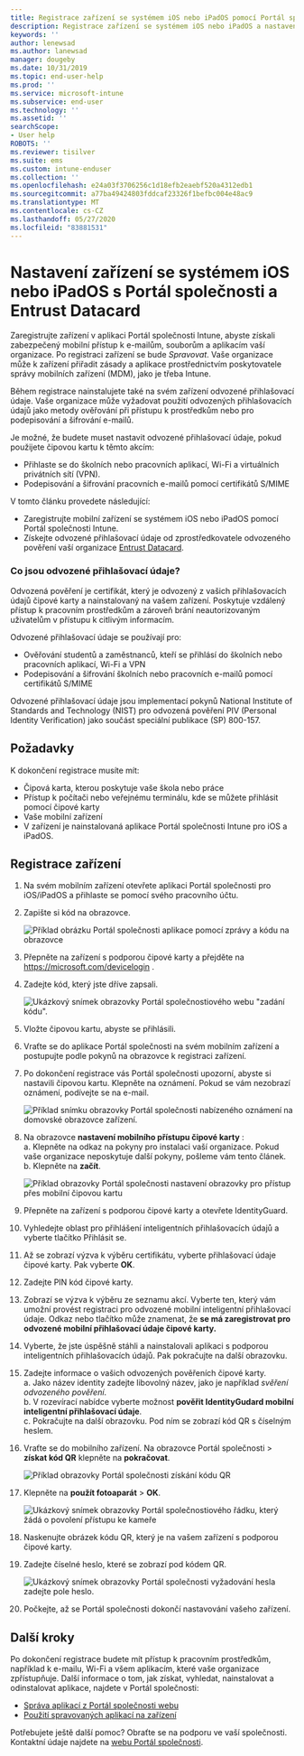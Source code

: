 ```yaml
---
title: Registrace zařízení se systémem iOS nebo iPadOS pomocí Portál společnosti Intune a Entrust Datacard
description: Registrace zařízení se systémem iOS nebo iPadOS a nastavení odvozeného ověřování přihlašovacích údajů pomocí Entrust Datacard.
keywords: ''
author: lenewsad
ms.author: lanewsad
manager: dougeby
ms.date: 10/31/2019
ms.topic: end-user-help
ms.prod: ''
ms.service: microsoft-intune
ms.subservice: end-user
ms.technology: ''
ms.assetid: ''
searchScope:
- User help
ROBOTS: ''
ms.reviewer: tisilver
ms.suite: ems
ms.custom: intune-enduser
ms.collection: ''
ms.openlocfilehash: e24a03f3706256c1d18efb2eaebf520a4312edb1
ms.sourcegitcommit: a77ba49424803fddcaf23326f1befbc004e48ac9
ms.translationtype: MT
ms.contentlocale: cs-CZ
ms.lasthandoff: 05/27/2020
ms.locfileid: "83881531"
---
```

# <a name="set-up-ios-or-ipados-device-with-company-portal-and-entrust-datacard"></a>Nastavení zařízení se systémem iOS nebo iPadOS s Portál společnosti a Entrust Datacard

Zaregistrujte zařízení v aplikaci Portál společnosti Intune, abyste získali zabezpečený mobilní přístup k e-mailům, souborům a aplikacím vaší organizace. Po registraci zařízení se bude *Spravovat*. Vaše organizace může k zařízení přiřadit zásady a aplikace prostřednictvím poskytovatele správy mobilních zařízení (MDM), jako je třeba Intune.  

Během registrace nainstalujete také na svém zařízení odvozené přihlašovací údaje. Vaše organizace může vyžadovat použití odvozených přihlašovacích údajů jako metody ověřování při přístupu k prostředkům nebo pro podepisování a šifrování e-mailů. 

Je možné, že budete muset nastavit odvozené přihlašovací údaje, pokud použijete čipovou kartu k těmto akcím:  

* Přihlaste se do školních nebo pracovních aplikací, Wi-Fi a virtuálních privátních sítí (VPN).
* Podepisování a šifrování pracovních e-mailů pomocí certifikátů S/MIME  

V tomto článku provedete následující:  

   * Zaregistrujte mobilní zařízení se systémem iOS nebo iPadOS pomocí Portál společnosti Intune.  
   * Získejte odvozené přihlašovací údaje od zprostředkovatele odvozeného pověření vaší organizace [Entrust Datacard](https://www.entrustdatacard.com/).  

### <a name="what-are-derived-credentials"></a>Co jsou odvozené přihlašovací údaje?  
Odvozená pověření je certifikát, který je odvozený z vašich přihlašovacích údajů čipové karty a nainstalovaný na vašem zařízení. Poskytuje vzdálený přístup k pracovním prostředkům a zároveň brání neautorizovaným uživatelům v přístupu k citlivým informacím.  

Odvozené přihlašovací údaje se používají pro: 
* Ověřování studentů a zaměstnanců, kteří se přihlásí do školních nebo pracovních aplikací, Wi-Fi a VPN
* Podepisování a šifrování školních nebo pracovních e-mailů pomocí certifikátů S/MIME

Odvozené přihlašovací údaje jsou implementací pokynů National Institute of Standards and Technology (NIST) pro odvozená pověření PIV (Personal Identity Verification) jako součást speciální publikace (SP) 800-157.  

## <a name="prerequisites"></a>Požadavky

 K dokončení registrace musíte mít:

* Čipová karta, kterou poskytuje vaše škola nebo práce
* Přístup k počítači nebo veřejnému terminálu, kde se můžete přihlásit pomocí čipové karty
* Vaše mobilní zařízení
* V zařízení je nainstalovaná aplikace Portál společnosti Intune pro iOS a iPadOS.  


## <a name="enroll-device"></a>Registrace zařízení  
1. Na svém mobilním zařízení otevřete aplikaci Portál společnosti pro iOS/iPadOS a přihlaste se pomocí svého pracovního účtu.  

2. Zapište si kód na obrazovce.  

    ![Příklad obrázku Portál společnosti aplikace pomocí zprávy a kódu na obrazovce](./media/copy-code-intercede.png)   

3. Přepněte na zařízení s podporou čipové karty a přejděte na https://microsoft.com/devicelogin . 
4. Zadejte kód, který jste dříve zapsali.  

    ![Ukázkový snímek obrazovky Portál společnostiového webu "zadání kódu".](./media/enter-code-intercede.png)   

5. Vložte čipovou kartu, abyste se přihlásili.   
6. Vraťte se do aplikace Portál společnosti na svém mobilním zařízení a postupujte podle pokynů na obrazovce k registraci zařízení.  
7. Po dokončení registrace vás Portál společnosti upozorní, abyste si nastavili čipovou kartu. Klepněte na oznámení. Pokud se vám nezobrazí oznámení, podívejte se na e-mail.   

    ![Příklad snímku obrazovky Portál společnosti nabízeného oznámení na domovské obrazovce zařízení.](./media/action-required-in-app-intercede.png)  

8. Na obrazovce **nastavení mobilního přístupu čipové karty** :   
    a. Klepněte na odkaz na pokyny pro instalaci vaší organizace. Pokud vaše organizace neposkytuje další pokyny, pošleme vám tento článek.  
    b. Klepněte na **začít**.  

    ![Příklad obrazovky Portál společnosti nastavení obrazovky pro přístup přes mobilní čipovou kartu](./media/smart-card-info-intercede.png)

9. Přepněte na zařízení s podporou čipové karty a otevřete IdentityGuard. 
10. Vyhledejte oblast pro přihlášení inteligentních přihlašovacích údajů a vyberte tlačítko Přihlásit se.  
11. Až se zobrazí výzva k výběru certifikátu, vyberte přihlašovací údaje čipové karty. Pak vyberte **OK**. 
12. Zadejte PIN kód čipové karty.  
13. Zobrazí se výzva k výběru ze seznamu akcí. Vyberte ten, který vám umožní provést registraci pro odvozené mobilní inteligentní přihlašovací údaje. Odkaz nebo tlačítko může znamenat, že **se má zaregistrovat pro odvozené mobilní přihlašovací údaje čipové karty.**  
14. Vyberte, že jste úspěšně stáhli a nainstalovali aplikaci s podporou inteligentních přihlašovacích údajů. Pak pokračujte na další obrazovku.   
15. Zadejte informace o vašich odvozených pověřeních čipové karty.  
    a. Jako název identity zadejte libovolný název, jako je například *svěření odvozeného pověření*.  
    b. V rozevírací nabídce vyberte možnost **pověřit IdentityGudard mobilní inteligentní přihlašovací údaje**.  
    c. Pokračujte na další obrazovku. Pod ním se zobrazí kód QR s číselným heslem.  

16. Vraťte se do mobilního zařízení. Na obrazovce Portál společnosti > **získat kód QR** klepněte na **pokračovat**. 

    ![Příklad obrazovky Portál společnosti získání kódu QR](./media/get-qr-code-intercede.png)  
17. Klepněte na **použít fotoaparát**  >  **OK**.  

    ![Ukázkový snímek obrazovky Portál společnostiového řádku, který žádá o povolení přístupu ke kameře](./media/allow-cp-camera-access-intercede.png)  
18. Naskenujte obrázek kódu QR, který je na vašem zařízení s podporou čipové karty.  
19. Zadejte číselné heslo, které se zobrazí pod kódem QR.  

    ![Ukázkový snímek obrazovky Portál společnosti vyžadování hesla zadejte pole heslo.](./media/enter-password-derived-credentials.png)   

20. Počkejte, až se Portál společnosti dokončí nastavování vašeho zařízení.  


## <a name="next-steps"></a>Další kroky  
Po dokončení registrace budete mít přístup k pracovním prostředkům, například k e-mailu, Wi-Fi a všem aplikacím, které vaše organizace zpřístupňuje. Další informace o tom, jak získat, vyhledat, nainstalovat a odinstalovat aplikace, najdete v Portál společnosti:

* [Správa aplikací z Portál společnosti webu](manage-apps-cpweb.md)  
* [Použití spravovaných aplikací na zařízení](use-managed-apps-on-your-device-ios.md)  

Potřebujete ještě další pomoc? Obraťte se na podporu ve vaší společnosti. Kontaktní údaje najdete na [webu Portál společnosti](https://go.microsoft.com/fwlink/?linkid=2010980).  
